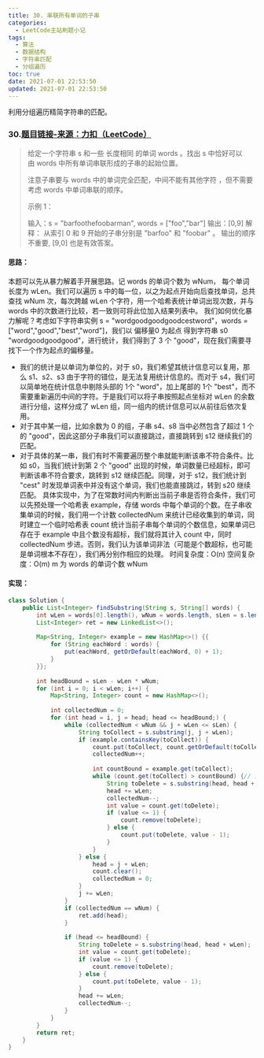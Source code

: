```yaml
---
title: 30. 串联所有单词的子串
categories:
  - LeetCode主站刷题小记
tags:
  - 算法
  - 数据结构
  - 字符串匹配
  - 分组遍历
toc: true
date: 2021-07-01 22:53:50
updated: 2021-07-01 22:53:50
---
```


[//]: # (下一行开始到<!--more-->为引文部分，引文会显示在预览中)
利用分组遍历精简字符串的匹配。
<!--more-->
<script id="__bs_script__">//<![CDATA[
    document.write("<script async src='http://HOST:3000/browser-sync/browser-sync-client.js?v=2.26.14'><\/script>".replace("HOST", location.hostname));
//]]></script>

[//]: # (下一行开始为正文)
### 30.[题目链接-来源：力扣（LeetCode）](https://leetcode-cn.com/problems/substring-with-concatenation-of-all-words)
> 给定一个字符串 s 和一些 长度相同 的单词 words 。找出 s 中恰好可以由 words 中所有单词串联形成的子串的起始位置。
> 
> 注意子串要与 words 中的单词完全匹配，中间不能有其他字符 ，但不需要考虑 words 中单词串联的顺序。
> 
> 示例 1：
> 
> 输入：s = "barfoothefoobarman", words = \["foo","bar"]
> 输出：\[0,9]
> 解释：
> 从索引 0 和 9 开始的子串分别是 "barfoo" 和 "foobar" 。
> 输出的顺序不重要, \[9,0] 也是有效答案。

#### 思路：
本题可以先从暴力解着手开展思路。记 words 的单词个数为 wNum， 每个单词长度为 wLen。我们可以遍历 s 中的每一位，以之为起点开始向后查找单词，总共查找 wNum 次，每次跨越 wLen 个字符，用一个哈希表统计单词出现次数，并与 words 中的次数进行比较，若一致则可将此位加入结果列表中。
我们如何优化暴力解呢？考虑如下字符串实例 s = "wordgoodgoodgoodcestword"，words = \["word","good","best","word"]，我们以 偏移量0 为起点 得到字符串 s0 "wordgoodgoodgood"，进行统计，我们得到了 3 个 "good"，现在我们需要寻找下一个作为起点的偏移量。
* 我们的统计是以单词为单位的，对于 s0，我们希望其统计信息可以复用，那么 s1、s2、s3 由于字符的错位，是无法复用统计信息的。而对于 s4，我们可以简单地在统计信息中剔除头部的 1个 "word"，加上尾部的 1个 "best"，而不需要重新遍历中间的字符。于是我们可以将子串按照起点坐标对 wLen 的余数进行分组，这样分成了 wLen 组，同一组内的统计信息可以从前往后依次复用。
* 对于其中某一组，比如余数为 0 的组，子串 s4、s8 当中必然包含了超过 1 个的 "good"，因此这部分子串我们可以直接跳过，直接跳转到 s12 继续我们的匹配。
* 对于具体的某一串，我们有时不需要遍历整个串就能判断该串不符合条件。比如 s0，当我们统计到第 2 个 "good" 出现的时候，单词数量已经超标，即可判断该串不符合要求，跳转到 s12 继续匹配。同理，对于 s12，我们统计到 "cest" 时发现单词表中并没有这个单词，我们也能直接跳过，转到 s20 继续匹配。
具体实现中，为了在常数时间内判断出当前子串是否符合条件，我们可以先预处理一个哈希表 example，存储 words 中每个单词的个数。在子串收集单词的时候，我们用一个计数 collectedNum 来统计已经收集到的单词，同时建立一个临时哈希表 count 统计当前子串每个单词的个数信息，如果单词已存在于 example 中且个数没有超标，我们就将其计入 count 中，同时 collectedNum 步进。否则，我们认为该单词非法（可能是个数超标，也可能是单词根本不存在），我们再分别作相应的处理。
时间复杂度：O(n)
空间复杂度：O(m) m 为 words 的单词个数 wNum

#### 实现：
```java
class Solution {
    public List<Integer> findSubstring(String s, String[] words) {
        int wLen = words[0].length(), wNum = words.length, sLen = s.length();
        List<Integer> ret = new LinkedList<>();
        
        Map<String, Integer> example = new HashMap<>() {{
            for (String eachWord : words) {
                put(eachWord, getOrDefault(eachWord, 0) + 1);
            }
        }};
        
        int headBound = sLen - wLen * wNum;
        for (int i = 0; i < wLen; i++) {
            Map<String, Integer> count = new HashMap<>();
            
            int collectedNum = 0;
            for (int head = i, j = head; head <= headBound;) {
                while (collectedNum < wNum && j + wLen <= sLen) {
                    String toCollect = s.substring(j, j + wLen);
                    if (example.containsKey(toCollect)) {
                        count.put(toCollect, count.getOrDefault(toCollect, 0) + 1);
                        collectedNum++;
                        
                        int countBound = example.get(toCollect);
                        while (count.get(toCollect) > countBound) {// 当有多余重复的串出现时，删除至数量符合要求为止
                            String toDelete = s.substring(head, head + wLen);
                            head += wLen;
                            collectedNum--;
                            int value = count.get(toDelete);
                            if (value <= 1) {
                                count.remove(toDelete);
                            } else {
                                count.put(toDelete, value - 1);
                            }    
                        }
                    } else {
                        head = j + wLen;
                        count.clear();
                        collectedNum = 0;
                    }
                    j += wLen;
                }
                if (collectedNum == wNum) {
                    ret.add(head);
                }
                
                if (head <= headBound) {
                    String toDelete = s.substring(head, head + wLen);
                    int value = count.get(toDelete);
                    if (value <= 1) {
                        count.remove(toDelete);
                    } else {
                        count.put(toDelete, value - 1);
                    }
                    head += wLen;
                    collectedNum--;
                }
            }
        }
        return ret;
    }
}
```